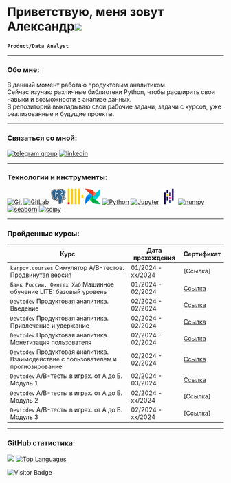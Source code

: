 # Приветствую, меня зовут Александр![](https://user-images.githubusercontent.com/18350557/176309783-0785949b-9127-417c-8b55-ab5a4333674e.gif)

**`Product/Data Analyst`**

-----------------------------------------------------------------------------------------------------------------------------------------
### Обо мне:

В данный момент работаю продуктовым аналитиком.\
Сейчас изучаю различные библиотеки Python, чтобы расширить свои навыки и возможности в анализе данных.\
В репозиторий выкладываю свои рабочие задачи, задачи с курсов, уже реализованные и будущие проекты.

-----------------------------------------------------------------------------------------------------------------------------------------
### Связаться со мной:
<p align="left">
<a href="https://t.me/ch1na_toown" target="_blank"><img src="https://cdn-icons-png.flaticon.com/512/2111/2111646.png" width="36" height="36" alt="telegram group" /></a>  
<a href="https://www.linkedin.com/in/alexander-kitaev-8b9a31201/" target="_blank"><img src="https://cdn-icons-png.flaticon.com/512/2504/2504799.png" width="36" height="36" alt="linkedin" /></a>

-----------------------------------------------------------------------------------------------------------------------------------------
### Технологии и инструменты:

<p align="left">
<a href="https://git-scm.com/" target="_blank" rel="noreferrer"><img src="https://raw.githubusercontent.com/danielcranney/readme-generator/main/public/icons/skills/git-colored.svg" width="36" height="36" alt="Git" /></a>
<a href="https://about.gitlab.com/" target="_blank" rel="noreferrer"><img src="https://icon.icepanel.io/Technology/svg/GitLab.svg" width="36" height="36" alt="GitLab" /></a>
<a href="https://ru.wikipedia.org/wiki/PostgreSQL" target="_blank" rel="noreferrer"><img src="https://github.com/devicons/devicon/blob/master/icons/postgresql/postgresql-original.svg" width="36" height="36" alt="PostgreSQL" /></a>    
<a href="https://clickhouse.com/docs/ru" target="_blank" rel="noreferrer"><img src="https://github.com/ClickHouse/ClickHouse/blob/master/docs/ru/images/logo.svg" width="36" height="36" alt="ClickHouse" /></a>
<a href="https://airflow.apache.org/docs/" target="_blank" rel="noreferrer"><img src="https://github.com/bipin-nag/svg-icons/blob/master/airflow.svg" width="36" height="36" alt="airflow.svg" /></a>  
<a href="https://www.python.org/" target="_blank" rel="noreferrer"><img src="https://raw.githubusercontent.com/danielcranney/readme-generator/main/public/icons/skills/python-colored.svg" width="36" height="36" alt="Python" /></a>  
<a href="https://jupyter.org/" target="_blank" rel="noreferrer"> <img src="https://raw.githubusercontent.com/daniilshat/daniilshat/2583381c09497c680369e95dce7e029d93484d94/icons/Jupyter.svg" alt="Jupyter" width="36" height="36"/></a>
<a href="https://pandas.pydata.org/" target="_blank" rel="noreferrer"><img src="https://github.com/devicons/devicon/blob/master/icons/pandas/pandas-original.svg" width="36" height="36" alt="pandas" /></a>
<a href="https://numpy.org/" target="_blank" rel="noreferrer"><img src="https://cdn.icon-icons.com/icons2/2699/PNG/96/numpy_logo_icon_168071.png" width="36" height="36" alt="numpy" /></a>
<a href="https://seaborn.pydata.org/" target="_blank" rel="noreferrer"><img src="https://github.com/mwaskom/seaborn/blob/master/doc/_static/logo-mark-lightbg.png" width="36" height="36" alt="seaborn" /></a>
<a href="https://scipy.org/" target="_blank" rel="noreferrer"><img src="https://scipy.org/images/logo.svg" width="36" height="36" alt="scipy" /></a>

-----------------------------------------------------------------------------------------------------------------------------------------
### Пройденные курсы:
| Курс                                                                               | Дата прохождения  | Сертификат        |
| ---------------------------------------------------------------------------------- | ----------------- | ----------------- |
| `karpov.courses` Симулятор A/B-тестов. Продвинутая версия                          | 01/2024 - xx/2024 | [Ссылка] |
| `Банк России. Финтех Хаб` Машинное обучение LITE: базовый уровень                  | 01/2024 - 02/2024 | [Ссылка](https://docs.yandex.ru/docs/view?url=ya-mail%3A%2F%2F185492009652324451%2F1.2&name=%D0%90%D0%BB%D0%B5%D0%BA%D1%81%D0%B0%D0%BD%D0%B4%D1%80%20%D0%9A%D0%B8%D1%82%D0%B0%D0%B5%D0%B2.pdf&uid=1612782890 "Машинное обучение LITE: базовый уровень") |
| `Devtodev` Продуктовая аналитика. Введение                                         | 02/2024 - 02/2024 | [Ссылка](https://legacy.edvice.pro/education/online-course/certificate/n44a0al_slW8pa69P2fy_Q/ "Devtodev. Введение") |
| `Devtodev` Продуктовая аналитика. Привлечение и удержание                          | 02/2024 - 02/2024 | [Ссылка](https://legacy.edvice.pro/education/online-course/certificate/l5oa0al_slW8paGxPW_29w/ "Devtodev. Привлечение и удержание") |
| `Devtodev` Продуктовая аналитика. Монетизация пользователя                         | 02/2024 - 02/2024 | [Ссылка](https://legacy.edvice.pro/education/online-course/certificate/n44a0al_slW8pa69P2fy_Q/ "Devtodev. Монетизация пользователя") |
| `Devtodev` Продуктовая аналитика. Взаимодействие с пользователем и прогнозирование | 02/2024 - 02/2024 | [Ссылка](https://legacy.edvice.pro/education/online-course/certificate/m50a0al_slW8paW0OWvz9g/ "Devtodev. Взаимодействие с пользователем") |
| `Devtodev` A/B-тесты в играх. от А до Б. Модуль 1                                  | 02/2024 - 03/2024 | [Ссылка](https://legacy.edvice.pro/education/online-course/certificate/k5ka0al_slW9paeyP2_28w/ "A/B-тесты в играх. от А до Б. Модуль 1") |
| `Devtodev` A/B-тесты в играх. от А до Б. Модуль 2                                  | 02/2024 - xx/2024 | [Ссылка] |
| `Devtodev` A/B-тесты в играх. от А до Б. Модуль 3                                  | 02/2024 - xx/2024 | [Ссылка] |

-----------------------------------------------------------------------------------------------------------------------------------------
### GitHub статистика:

<a href="http://www.github.com/alexkit-kat"><img src="https://github-readme-streak-stats.herokuapp.com/?user=alexkit-kat&stroke=ffffff&background=1c1917&ring=0891b2&fire=0891b2&currStreakNum=ffffff&currStreakLabel=0891b2&sideNums=ffffff&sideLabels=ffffff&dates=ffffff&hide_border=true" /></a>  <a href="https://github.com/alexkit-kat" align="left"><img src="https://github-readme-stats.vercel.app/api/top-langs/?username=alexkit-kat&langs_count=10&title_color=0891b2&text_color=ffffff&icon_color=0891b2&bg_color=1c1917&hide_border=true&locale=en&custom_title=Top%20%Languages" alt="Top Languages" /></a>

![Visitor Badge](https://visitor-badge.laobi.icu/badge?page_id=alexkit-kat)
